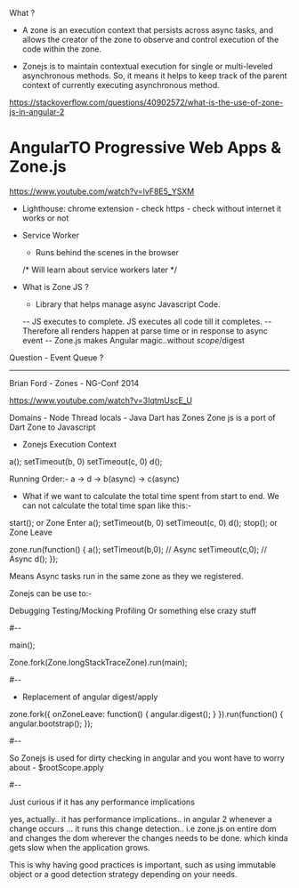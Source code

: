 What ?
* A zone is an execution context that persists across async tasks, and allows the creator of the zone to observe and control execution of 
the code within the zone.

* Zonejs is to maintain contextual execution for single or multi-leveled asynchronous methods. So, it means it helps to keep track of the 
parent context of currently executing asynchronous method.

https://stackoverflow.com/questions/40902572/what-is-the-use-of-zone-js-in-angular-2



# AngularTO Progressive Web Apps & Zone.js
		
https://www.youtube.com/watch?v=lvF8E5_YSXM
		
* Lighthouse: chrome extension
		- check https
		- check without internet it works or not

* Service Worker
	- Runs behind the scenes in the browser
	
	/* Will learn about service workers later */

	
* What is Zone JS ?
	- Library that helps manage async Javascript Code.
	
	-- JS executes to complete. JS executes all code till it completes.
	-- Therefore all renders happen at parse time or in response to async event
	-- Zone.js makes Angular magic..without $scope/$digest
	
	
Question - Event Queue ?

----------------------------------------------------------------------------------------------------------------
Brian Ford - Zones - NG-Conf 2014

https://www.youtube.com/watch?v=3IqtmUscE_U

Domains - Node
Thread locals  - Java
Dart has Zones
Zone js is a port of Dart Zone to Javascript



* Zonejs Execution Context

a();
setTimeout(b, 0)
setTimeout(c, 0)
d();

Running Order:-
a -> d -> b(async) -> c(async)


* What if we want to calculate the total time spent from start to end. 
	We can not calculate the total time span like this:-

start();                 or Zone Enter
a();
setTimeout(b, 0)
setTimeout(c, 0)
d();
stop();								or Zone Leave


zone.run(function() {
	a();
	setTimeout(b,0); 	// Async
	setTimeout(c,0);  // Async
	d();
});

Means Async tasks run in the same zone as they we registered.

Zonejs can be use to:-

Debugging
Testing/Mocking
Profiling
Or something else crazy stuff

#--

main();

Zone.fork(Zone.longStackTraceZone).run(main);


#--

* Replacement of angular digest/apply

zone.fork({
	onZoneLeave: function() {
		angular.digest();
	}
}).run(function() {
	angular.bootstrap();
});

#--

So Zonejs is used for dirty checking in angular and you wont have to worry about - $rootScope.apply

#--

Just curious if it has any performance implications﻿ 

yes, actually.. it has performance implications.. in angular 2 whenever a change occurs ... it runs this change detection.. i.e zone.js on 
entire dom and changes the dom wherever the changes needs to be done. which kinda gets slow when the application grows.

This is why having good practices is important, such as using immutable object or a good detection strategy depending on your needs.



